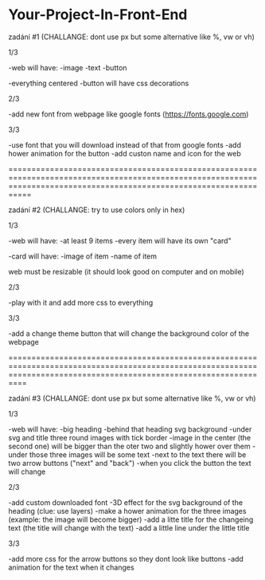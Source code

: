 # Your-Project-In-Front-End

zadání #1 (CHALLANGE: dont use px but some alternative like %, vw or vh)

1/3

-web will have:
  -image
  -text
  -button
  
-everything centered
-button will have css decorations

2/3

-add new font from webpage like google fonts (<https://fonts.google.com>)

3/3

-use font that you will download instead of that from google fonts
-add hower animation for the button
-add custon name and icon for the web

=======================================================================================================================================================================

zadání #2 (CHALLANGE: try to use colors only in hex)

1/3

-web will have:
  -at least 9 items
  -every item will have its own "card"

-card will have:
  -image of item
  -name of item
  
 web must be resizable (it should look good on computer and on mobile)
 
 2/3
 
 -play with it and add more css to everything
 
 3/3
 
 -add a change theme button that will change the background color of the webpage
 
 ======================================================================================================================================================================
 
 zadání #3 (CHALLANGE: dont use px but some alternative like %, vw or vh)
 
 1/3
 
 -web will have:
  -big heading
  -behind that heading svg background
  -under svg and title three round images with tick border
  -image in the center (the second one) will be bigger than the oter two and slightly hower over them
  -under those three images will be some text
  -next to the text there will be two arrow buttons ("next" and "back")
  -when you click the button the text will change
 
 2/3
 
 -add custom downloaded font
 -3D effect for the svg background of the heading (clue: use layers)
 -make a hower animation for the three images (example: the image will become bigger)
 -add a litte title for the changeing text (the title will change with the text)
 -add a little line under the little title 
 
 3/3
 
 -add more css for the arrow buttons so they dont look like buttons
 -add animation for the text when it changes
